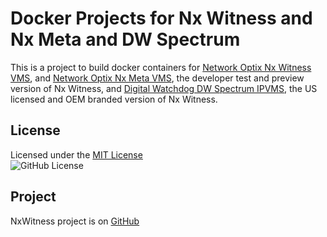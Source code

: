 # Docker Projects for Nx Witness and Nx Meta and DW Spectrum

This is a project to build docker containers for [Network Optix Nx Witness VMS](https://www.networkoptix.com/nx-witness/), and [Network Optix Nx Meta VMS](https://meta.nxvms.com/), the developer test and preview version of Nx Witness, and [Digital Watchdog DW Spectrum IPVMS](https://digital-watchdog.com/productdetail/DW-Spectrum-IPVMS/), the US licensed and OEM branded version of Nx Witness.

## License

Licensed under the [MIT License](https://github.com/ptr727/NxWitness/blob/main/LICENSE)  
![GitHub License](https://img.shields.io/github/license/ptr727/NxWitness)

## Project

NxWitness project is on [GitHub](https://github.com/ptr727/NxWitness/)
